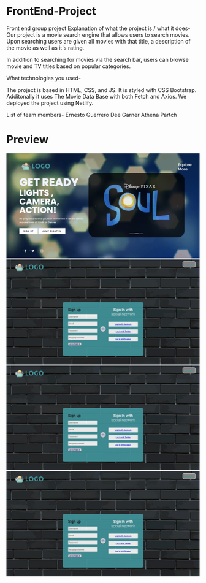 # FrontEnd-Project
Front end group project
Explanation of what the project is / what it does-
Our project is a movie search engine that allows users to search movies. Upon searching users are given all movies with that title, a description of the movie as well as it's rating.

In addition to searching for movies via the search bar, users can browse movie and TV titles based on popular categories. 



What technologies you used-

The project is based in HTML, CSS, and JS. It is styled with CSS Bootstrap. Additonally it uses The Movie Data Base with both Fetch and Axios. We deployed the project using Netlify. 


List of team members-
Ernesto Guerrero
Dee Garner
Athena Partch

# Preview
![](./images/demo.png)
![](./images/demo1.png)
![](./images/demo1.png)
![](./images/demo1.png)

